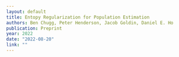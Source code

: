 ```yaml
---
layout: default 
title: Entopy Regularization for Population Estimation
authors: Ben Chugg, Peter Henderson, Jacob Goldin, Daniel E. Ho 
publication: Preprint
year: 2022
date: "2022-08-20"
link: ""
---
```

